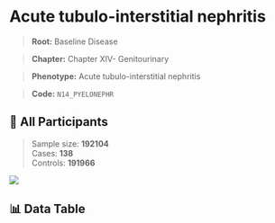 # Acute tubulo-interstitial nephritis

> **Root:** Baseline Disease  

> **Chapter:** Chapter XIV- Genitourinary  

> **Phenotype:** Acute tubulo-interstitial nephritis  

> **Code:** `N14_PYELONEPHR`

## 🧪 All Participants  
> Sample size: **192104**  
> Cases: **138**  
> Controls: **191966**
<img src="/Sensitive/Figures/ALL/Incidence/N14_PYELONEPHR.png"/>

## 📊 Data Table
<CsvTableMRF src="/Sensitive/Data/ALL/Incidence/COX_N14_PYELONEPHR.csv"/>

